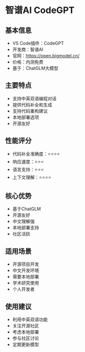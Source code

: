 # 智谱AI CodeGPT

## 基本信息
- VS Code插件：CodeGPT
- 开发商：智谱AI
- 官网：https://open.bigmodel.cn/
- 价格：内测免费
- 基于：ChatGLM大模型

## 主要特点
- 支持中英双语编程对话
- 提供代码补全和生成
- 支持代码重构建议
- 本地部署选项
- 开源友好

## 性能评分
- 代码补全准确度：⭐️⭐️⭐️⭐️
- 响应速度：⭐️⭐️⭐️
- 语言支持：⭐️⭐️⭐️
- 上下文理解：⭐️⭐️⭐️⭐️

## 核心优势
- 基于ChatGLM
- 开源友好
- 中文理解强
- 本地部署支持
- 社区活跃

## 适用场景
- 开源项目开发
- 中文开发环境
- 需要本地部署
- 学术研究使用
- 个人开发者

## 使用建议
- 利用中英双语功能
- 关注开源社区
- 考虑本地部署
- 参与社区讨论
- 定期更新模型